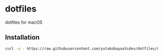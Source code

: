 # dotfiles

dotfiles for macOS

## Installation

```sh
curl -o - https://raw.githubusercontent.com/yutakobayashidev/dotfiles/main/install | sh
```